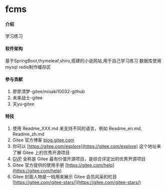 # fcms

#### 介绍
学习练习

#### 软件架构
基于SpringBoot,thymeleaf,shiro,搭建的小说网站,用于自己学习练习
数据库使用mysql
redis制作缓存区

#### 参与贡献

1.  廖廖清梦-gitee/misaki10032-github
2.  未来战士-gitee
3.  天yu-gitee

#### 特技

1.  使用 Readme\_XXX.md 来支持不同的语言，例如 Readme\_en.md, Readme\_zh.md
2.  Gitee 官方博客 [blog.gitee.com](https://blog.gitee.com)
3.  你可以 [https://gitee.com/explore](https://gitee.com/explore) 这个地址来了解 Gitee 上的优秀开源项目
4.  [GVP](https://gitee.com/gvp) 全称是 Gitee 最有价值开源项目，是综合评定出的优秀开源项目
5.  Gitee 官方提供的使用手册 [https://gitee.com/help](https://gitee.com/help)
6.  Gitee 封面人物是一档用来展示 Gitee 会员风采的栏目 [https://gitee.com/gitee-stars/](https://gitee.com/gitee-stars/)
